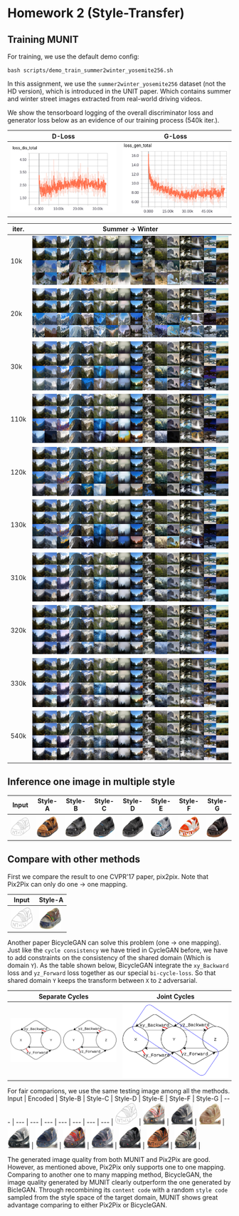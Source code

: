 # Homework 2 (Style-Transfer)

## Training MUNIT

For training, we use the default demo config:
```
bash scripts/demo_train_summer2winter_yosemite256.sh
```
In this assignment, we use the `summer2winter_yosemite256` dataset (not the HD version), which is introduced in the UNIT paper. Which contains summer and winter street images extracted from real-world driving videos.

We show the tensorboard logging of the overall discriminator loss and generator loss below as an evidence of our training process (540k iter.).

D-Loss | G-Loss |
---    | ---  |
<img src="logs/summer2winter_yosemite256_folder/loss_dis.png" alt="drawing" width="250"/> | <img src="logs/summer2winter_yosemite256_folder/loss_gen.png" alt="drawing" width="250"/> |


iter. | Summer → Winter|
---    | ---  |
10k   | <img src="outputs/summer2winter_yosemite256_folder/images/gen_a2b_test_00010000.jpg" alt="drawing" /> |
20k   | <img src="outputs/summer2winter_yosemite256_folder/images/gen_a2b_test_00020000.jpg" alt="drawing" /> |
30k   | <img src="outputs/summer2winter_yosemite256_folder/images/gen_a2b_test_00030000.jpg" alt="drawing" /> |
110k  | <img src="outputs/summer2winter_yosemite256_folder/images/gen_a2b_test_00110000.jpg" alt="drawing" /> |
120k  | <img src="outputs/summer2winter_yosemite256_folder/images/gen_a2b_test_00120000.jpg" alt="drawing" /> |
130k  | <img src="outputs/summer2winter_yosemite256_folder/images/gen_a2b_test_00130000.jpg" alt="drawing" /> |
310k  | <img src="outputs/summer2winter_yosemite256_folder/images/gen_a2b_test_00310000.jpg" alt="drawing" /> |
320k  | <img src="outputs/summer2winter_yosemite256_folder/images/gen_a2b_test_00320000.jpg" alt="drawing" /> |
330k  | <img src="outputs/summer2winter_yosemite256_folder/images/gen_a2b_test_00330000.jpg" alt="drawing" /> |
540k  | <img src="outputs/summer2winter_yosemite256_folder/images/gen_a2b_test_00540000.jpg" alt="drawing" /> |



## Inference one image in multiple style

Input | Style-A | Style-B | Style-C | Style-D | Style-E | Style-F | Style-G |
---   | ---     | ---     | ---     | ---     | ---     | --- | --- |
<img src="results/edges2shoes/input.jpg" alt="drawing" width="50"/> | <img src="results/edges2shoes/output000.jpg" alt="drawing" width="50"/> | <img src="results/edges2shoes/output001.jpg" alt="drawing" width="50"/> | <img src="results/edges2shoes/output002.jpg" alt="drawing" width="50"/> | <img src="results/edges2shoes/output003.jpg" alt="drawing" width="50"/> | <img src="results/edges2shoes/output004.jpg" alt="drawing" width="50"/> | <img src="results/edges2shoes/output005.jpg" alt="drawing" width="50"/> | <img src="results/edges2shoes/output006.jpg" alt="drawing" width="50"/> | <img src="results/edges2shoes/output007.jpg" alt="drawing" width="50"/> | <img src="results/edges2shoes/output008.jpg" alt="drawing" width="50"/> | <img src="results/edges2shoes/output009.jpg" alt="drawing" width="50"/> |


## Compare with other methods

First we compare the result to one CVPR'17 paper, pix2pix. Note that Pix2Pix can only do one → one mapping.

Input | Style-A |
---   | ---     |
<img src="results/edges2shoes/input.jpg" alt="drawing" width="50"/> | <img src="inputs/pix.png" alt="drawing" width="50"/> |

Another paper BicycleGAN can solve this problem (one → one mapping). 
Just like the `cycle consistency` we have tried in CycleGAN before, we have to add constraints on the consistency of the shared domain (Which is domain `Y`). As the table shown below, BicycleGAN integrate the `xy_Backward` loss and `yz_Forward` loss together as our special `bi-cycle-loss`. So that shared domain `Y` keeps the transform between `X` to `Z` adversarial. 

| Separate Cycles | Joint Cycles |
|:-----:|:---:|
|<img src="./inputs/single-cycle.png" alt="drawing" width="250"/>|<img src="./inputs/bi-cycle-2.png" alt="drawing" width="250"/>|

For fair comparions, we use the same testing image among all the methods.
Input | Encoded | Style-B | Style-C | Style-D | Style-E | Style-F | Style-G |
---   | ---     | ---     | ---     | ---     | ---     | --- | --- |
<img src="results/edges2shoes/input.jpg" alt="drawing" width="50"/> | <img src="outputs/bi/input_000_encoded.png" alt="drawing" width="50"/> | <img src="outputs/bi/input_000_random_sample01.png" alt="drawing" width="50" alt="drawing" width="50"/> | <img src="outputs/bi/input_000_random_sample02.png" alt="drawing" width="50"/> | <img src="outputs/bi/input_000_random_sample03.png" alt="drawing" width="50"/> | <img src="outputs/bi/input_000_random_sample04.png" alt="drawing" width="50"/> | <img src="outputs/bi/input_000_random_sample05.png" alt="drawing" width="50"/> | <img src="outputs/bi/input_000_random_sample06.png" alt="drawing" width="50"/> | <img src="outputs/bi/input_000_random_sample07.png" alt="drawing" width="50"/> | <img src="outputs/bi/input_000_random_sample08.png" alt="drawing" width="50"/> | <img src="outputs/bi/input_000_random_sample09.png" alt="drawing" width="50"/> |

The generated image quality from both MUNIT and Pix2Pix are good. However, as mentioned above, Pix2Pix only supports one to one mapping. Comparing to another one to many mapping method, BicycleGAN, the image quality generated by MUNIT clearly outperform the one generated by BicleGAN. Through recombining its `content code` with a random `style code` sampled from the style space of the target domain, MUNIT shows great advantage comparing to either Pix2Pix or BicycleGAN.

